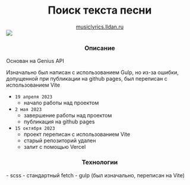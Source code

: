 <h1 align="center">Поиск текста песни</h1>

<div align="center"><a href="https://musiclyrics.lldan.ru">musiclyrics.lldan.ru</a></div>

<img align="center" src="https://i.ibb.co/3mL4Bst/musiclyrics.png">

<h3 align="center">Описание</h3>

Основан на Genius API

Изначально был написан с использованием Gulp, но из-за ошибки, допущенной при публикации на github pages, был переписан с использованием Vite

- `19 апреля 2023`
  - начало работы над проектом
- `2 мая 2023`
  - завершение работы над проектом
  - публикация на github pages
- `15 октября 2023`
  - проект переписан с использованием Vite
  - старый репозиторий удален
  - залит с помощью Vercel

<h3 align="center">Технологии</h3>
- scss
- стандартный fetch
- gulp (был изначально, переписан на Vite)
